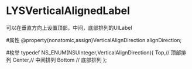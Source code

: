 # LYSVerticalAlignedLabel
可以在垂直方向上设置顶部，中间，底部排列的UILabel

#属性
@property(nonatomic,assign)VerticalAlignDirection alignDirection;

#枚举
typedef NS_ENUM(NSUInteger,VerticalAlignDirection){
    Top,// 顶部排列
    Center,// 中间排列
    Bottom // 底部排列
};
